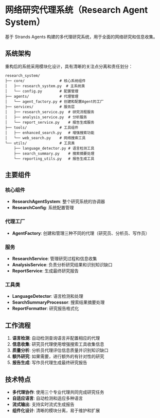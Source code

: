 # 网络研究代理系统（Research Agent System）

基于 Strands Agents 构建的多代理研究系统，用于全面的网络研究和信息收集。

## 系统架构

重构后的系统采用模块化设计，具有清晰的关注点分离和责任划分：

```
research_system/
├── core/                # 核心系统组件
│   ├── research_system.py  # 主系统类
│   └── config.py        # 配置管理
├── agents/              # 代理管理
│   └── agent_factory.py # 创建和配置Agent的工厂
├── services/            # 服务层
│   ├── research_service.py  # 研究流程服务
│   ├── analysis_service.py  # 分析服务
│   └── report_service.py    # 报告生成服务
├── tools/               # 工具组件
│   ├── enhanced_search.py   # 增强搜索功能
│   └── web_search.py    # 网络搜索工具
└── utils/               # 工具类
    ├── language_detector.py # 语言检测工具
    ├── search_summary.py    # 搜索摘要处理
    └── reporting_utils.py   # 报告生成工具
```

## 主要组件

### 核心组件

- **ResearchAgentSystem**: 整个研究系统的协调器
- **ResearchConfig**: 系统配置管理

### 代理工厂

- **AgentFactory**: 创建和管理三种不同的代理（研究员、分析员、写作员）

### 服务

- **ResearchService**: 管理研究过程和信息收集
- **AnalysisService**: 负责分析研究结果和识别知识缺口
- **ReportService**: 生成最终研究报告

### 工具类

- **LanguageDetector**: 语言检测和处理
- **SearchSummaryProcessor**: 搜索结果摘要处理
- **ReportFormatter**: 研究报告格式化

## 工作流程

1. **语言检测**: 自动检测查询语言并配置相应的代理
2. **信息收集**: 研究员代理使用增强搜索工具收集信息
3. **质量分析**: 分析员代理评估信息质量并识别知识缺口
4. **额外研究**: 如果需要，进行额外的有针对性的研究
5. **报告生成**: 写作员代理生成最终研究报告

## 技术特点

- **多代理协作**: 使用三个专业代理共同完成研究任务
- **自适应语言**: 自动检测和适应多种语言
- **流式输出**: 支持实时流式生成报告
- **组件化设计**: 清晰的模块分离，易于维护和扩展
